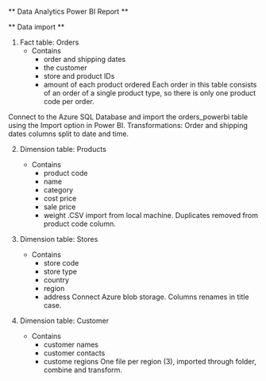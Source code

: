 ** Data Analytics Power BI Report **

** Data import **

1. Fact table: Orders 
    - Contains 
        - order and shipping dates
        - the customer
        - store and product IDs 
        - amount of each product ordered
    Each order in this table consists of an order of a single product type, so there is only one product code per order.

Connect to the Azure SQL Database and import the orders_powerbi table using the Import option in Power BI. 
Transformations: Order and shipping dates columns split to date and time. 

2. Dimension table: Products
    - Contains
        - product code
        - name
        - category
        - cost price
        - sale price
        - weight
.CSV import from local machine. Duplicates removed from product code column. 

3. Dimension table: Stores
    - Contains
        - store code
        - store type
        - country
        - region
        - address
Connect Azure blob storage. Columns renames in title case. 

4. Dimension table: Customer
    - Contains
        - customer names
        - customer contacts
        - custome regions
One file per region (3), imported through folder, combine and transform. 